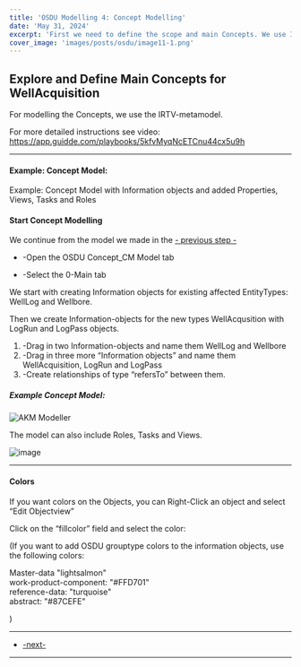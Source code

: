 ```yaml
---
title: 'OSDU Modelling 4: Concept Modelling'
date: 'May 31, 2024'
excerpt: 'First we need to define the scope and main Concepts. We use IRTV Metamodel (Information, Role, Task, View) for this.'
cover_image: 'images/posts/osdu/image11-1.png'
---
```


## Explore and Define Main Concepts for WellAcquisition

For modelling the Concepts, we use the IRTV-metamodel.

For more detailed instructions see video:  https://app.guidde.com/playbooks/5kfvMyqNcETCnu44cx5u9h

---

#### Example: Concept Model:

Example: Concept Model with Information objects and added Properties, Views, Tasks and Roles

#### Start Concept Modelling

We continue from the model we made in the [- previous step -](011-OSDU3-UseCase)

- -Open the OSDU Concept_CM Model tab

- -Select the 0-Main tab

We start with creating Information objects for existing affected EntityTypes: WellLog and Wellbore.

Then we create Information-objects for the new types WellAcqusition with LogRun and LogPass objects.


1. -Drag in two Information-objects and name them WellLog and Wellbore
2. -Drag in three more “Information objects” and name them WellAcquisition, LogRun and LogPass
3. -Create relationships of type “refersTo” between them.

##### Example Concept Model:
![AKM Modeller](/images/posts/osdu/image11-1.png)


The model can also include Roles, Tasks and Views.

![image](/images/posts/osdu/011-OSDU3-2.png)
  
---
#### Colors

If you want colors on the Objects, you can Right-Click an object and select “Edit Objectview”

Click on the “fillcolor” field and select the color:

 
(If you want to add OSDU grouptype colors to the information objects, use the following colors:

Master-data "lightsalmon"  
work-product-component: "#FFD701"  
reference-data: "turquoise"  
abstract: "#87CEFE"

)

---
 - [-next-](011-OSDU5-Import)
---